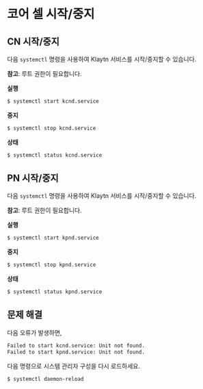 # 코어 셀 시작/중지

## CN 시작/중지

다음 `systemctl` 명령을 사용하여 Klaytn 서비스를 시작/중지할 수 있습니다.

**참고**: 루트 권한이 필요합니다.

**실행**

```bash
$ systemctl start kcnd.service

```

**중지**

```bash
$ systemctl stop kcnd.service

```

**상태**

```bash
$ systemctl status kcnd.service

```

## PN 시작/중지

다음 `systemctl` 명령을 사용하여 Klaytn 서비스를 시작/중지할 수 있습니다.

**참고**: 루트 권한이 필요합니다.

**실행**

```bash
$ systemctl start kpnd.service

```

**중지**

```bash
$ systemctl stop kpnd.service

```

**상태**

```bash
$ systemctl status kpnd.service

```

## 문제 해결

다음 오류가 발생하면,

```bash
Failed to start kcnd.service: Unit not found.
Failed to start kpnd.service: Unit not found.
```

다음 명령으로 시스템 관리자 구성을 다시 로드하세요.

```bash
$ systemctl daemon-reload
```


